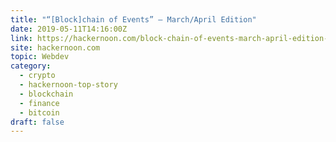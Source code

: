 ```yaml
---
title: "“[Block]chain of Events” — March/April Edition"
date: 2019-05-11T14:16:00Z
link: https://hackernoon.com/block-chain-of-events-march-april-edition-b1cbd14477df?source=rss----3a8144eabfe3---4&utm_medium=RSS&utm_source=hune
site: hackernoon.com
topic: Webdev
category:
  - crypto
  - hackernoon-top-story
  - blockchain
  - finance
  - bitcoin
draft: false
---
```

